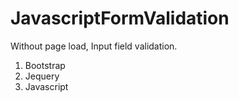 # JavascriptFormValidation
Without page load, Input field validation.

1. Bootstrap</br>
2. Jequery</br>
3. Javascript</br>

